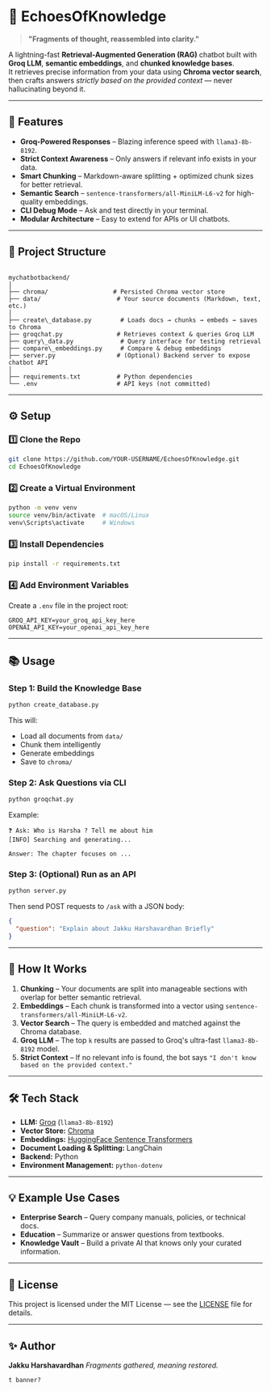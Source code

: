  # 🌌 EchoesOfKnowledge

> **"Fragments of thought, reassembled into clarity."**

A lightning-fast **Retrieval-Augmented Generation (RAG)** chatbot built with **Groq LLM**, **semantic embeddings**, and **chunked knowledge bases**.  
It retrieves precise information from your data using **Chroma vector search**, then crafts answers *strictly based on the provided context* — never hallucinating beyond it.

---

## 🚀 Features

- **Groq-Powered Responses** – Blazing inference speed with `llama3-8b-8192`.
- **Strict Context Awareness** – Only answers if relevant info exists in your data.
- **Smart Chunking** – Markdown-aware splitting + optimized chunk sizes for better retrieval.
- **Semantic Search** – `sentence-transformers/all-MiniLM-L6-v2` for high-quality embeddings.
- **CLI Debug Mode** – Ask and test directly in your terminal.
- **Modular Architecture** – Easy to extend for APIs or UI chatbots.

---

## 📂 Project Structure

```

mychatbotbackend/
│
├── chroma/                  # Persisted Chroma vector store
├── data/                     # Your source documents (Markdown, text, etc.)
│
├── create\_database.py        # Loads docs → chunks → embeds → saves to Chroma
├── groqchat.py               # Retrieves context & queries Groq LLM
├── query\_data.py             # Query interface for testing retrieval
├── compare\_embeddings.py     # Compare & debug embeddings
├── server.py                 # (Optional) Backend server to expose chatbot API
│
├── requirements.txt          # Python dependencies
└── .env                      # API keys (not committed)

````

---

## ⚙️ Setup

### 1️⃣ Clone the Repo
```bash
git clone https://github.com/YOUR-USERNAME/EchoesOfKnowledge.git
cd EchoesOfKnowledge
````

### 2️⃣ Create a Virtual Environment

```bash
python -m venv venv
source venv/bin/activate  # macOS/Linux
venv\Scripts\activate     # Windows
```

### 3️⃣ Install Dependencies

```bash
pip install -r requirements.txt
```

### 4️⃣ Add Environment Variables

Create a `.env` file in the project root:

```env
GROQ_API_KEY=your_groq_api_key_here
OPENAI_API_KEY=your_openai_api_key_here
```

---

## 📚 Usage

### **Step 1: Build the Knowledge Base**

```bash
python create_database.py
```

This will:

* Load all documents from `data/`
* Chunk them intelligently
* Generate embeddings
* Save to `chroma/`

### **Step 2: Ask Questions via CLI**

```bash
python groqchat.py
```

Example:

```
❓ Ask: Who is Harsha ? Tell me about him 
[INFO] Searching and generating...

Answer: The chapter focuses on ...
```

### **Step 3: (Optional) Run as an API**

```bash
python server.py
```

Then send POST requests to `/ask` with a JSON body:

```json
{
  "question": "Explain about Jakku Harshavardhan Briefly"
}
```

---

## 🧠 How It Works

1. **Chunking** – Your documents are split into manageable sections with overlap for better semantic retrieval.
2. **Embeddings** – Each chunk is transformed into a vector using `sentence-transformers/all-MiniLM-L6-v2`.
3. **Vector Search** – The query is embedded and matched against the Chroma database.
4. **Groq LLM** – The top `k` results are passed to Groq's ultra-fast `llama3-8b-8192` model.
5. **Strict Context** – If no relevant info is found, the bot says `"I don't know based on the provided context."`

---

## 🛠 Tech Stack

* **LLM:** [Groq](https://groq.com/) (`llama3-8b-8192`)
* **Vector Store:** [Chroma](https://www.trychroma.com/)
* **Embeddings:** [HuggingFace Sentence Transformers](https://www.sbert.net/)
* **Document Loading & Splitting:** LangChain
* **Backend:** Python
* **Environment Management:** `python-dotenv`

---

## 💡 Example Use Cases

* **Enterprise Search** – Query company manuals, policies, or technical docs.
* **Education** – Summarize or answer questions from textbooks.
* **Knowledge Vault** – Build a private AI that knows only your curated information.

---

## 📜 License

This project is licensed under the MIT License — see the [LICENSE](LICENSE) file for details.

---

## ✨ Author

**Jakku Harshavardhan**
*Fragments gathered, meaning restored.*

```
t banner?
```
